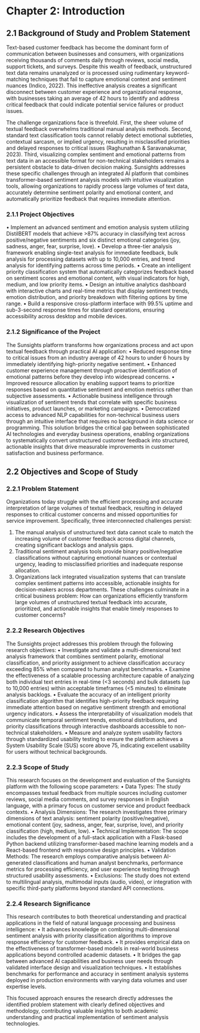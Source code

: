# Chapter 2: Introduction

## 2.1 Background of Study and Problem Statement
Text-based customer feedback has become the dominant form of communication between businesses and consumers, with organizations receiving thousands of comments daily through reviews, social media, support tickets, and surveys. Despite this wealth of feedback, unstructured text data remains unanalyzed or is processed using rudimentary keyword-matching techniques that fail to capture emotional context and sentiment nuances (Indico, 2022). This ineffective analysis creates a significant disconnect between customer experience and organizational response, with businesses taking an average of 42 hours to identify and address critical feedback that could indicate potential service failures or product issues.

The challenge organizations face is threefold. First, the sheer volume of textual feedback overwhelms traditional manual analysis methods. Second, standard text classification tools cannot reliably detect emotional subtleties, contextual sarcasm, or implied urgency, resulting in misclassified priorities and delayed responses to critical issues (Raghunathan & Saravanakumar, 2023). Third, visualizing complex sentiment and emotional patterns from text data in an accessible format for non-technical stakeholders remains a persistent obstacle to data-driven decision making.
Sunsights addresses these specific challenges through an integrated AI platform that combines transformer-based sentiment analysis models with intuitive visualization tools, allowing organizations to rapidly process large volumes of text data, accurately determine sentiment polarity and emotional content, and automatically prioritize feedback that requires immediate attention.

### 2.1.1 Project Objectives
•	Implement an advanced sentiment and emotion analysis system utilizing DistilBERT models that achieve >87% accuracy in classifying text across positive/negative sentiments and six distinct emotional categories (joy, sadness, anger, fear, surprise, love).
•	Develop a three-tier analysis framework enabling single-text analysis for immediate feedback, bulk analysis for processing datasets with up to 10,000 entries, and trend analysis for identifying patterns across time periods.
•	Create an intelligent priority classification system that automatically categorizes feedback based on sentiment scores and emotional content, with visual indicators for high, medium, and low priority items.
•	Design an intuitive analytics dashboard with interactive charts and real-time metrics that display sentiment trends, emotion distribution, and priority breakdown with filtering options by time range.
•	Build a responsive cross-platform interface with 99.5% uptime and sub-3-second response times for standard operations, ensuring accessibility across desktop and mobile devices.

### 2.1.2 Significance of the Project
The Sunsights platform transforms how organizations process and act upon textual feedback through practical AI application:
•	Reduced response time to critical issues from an industry average of 42 hours to under 6 hours by immediately identifying high-priority negative sentiment.
•	Enhanced customer experience management through proactive identification of emotional patterns before they develop into widespread concerns.
•	Improved resource allocation by enabling support teams to prioritize responses based on quantitative sentiment and emotion metrics rather than subjective assessments.
•	Actionable business intelligence through visualization of sentiment trends that correlate with specific business initiatives, product launches, or marketing campaigns.
•	Democratized access to advanced NLP capabilities for non-technical business users through an intuitive interface that requires no background in data science or programming.
This solution bridges the critical gap between sophisticated AI technologies and everyday business operations, enabling organizations to systematically convert unstructured customer feedback into structured, actionable insights that drive measurable improvements in customer satisfaction and business performance.

## 2.2 Objectives and Scope of Study

### 2.2.1 Problem Statement
Organizations today struggle with the efficient processing and accurate interpretation of large volumes of textual feedback, resulting in delayed responses to critical customer concerns and missed opportunities for service improvement. Specifically, three interconnected challenges persist:
1.	The manual analysis of unstructured text data cannot scale to match the increasing volume of customer feedback across digital channels, creating significant backlogs and analysis gaps.
2.	Traditional sentiment analysis tools provide binary positive/negative classifications without capturing emotional nuances or contextual urgency, leading to misclassified priorities and inadequate response allocation.
3.	Organizations lack integrated visualization systems that can translate complex sentiment patterns into accessible, actionable insights for decision-makers across departments.
These challenges culminate in a critical business problem: How can organizations efficiently transform large volumes of unstructured textual feedback into accurate, prioritized, and actionable insights that enable timely responses to customer concerns?

### 2.2.2 Research Objectives
The Sunsights project addresses this problem through the following research objectives:
•	Investigate and validate a multi-dimensional text analysis framework that combines sentiment polarity, emotional classification, and priority assignment to achieve classification accuracy exceeding 85% when compared to human analyst benchmarks.
•	Examine the effectiveness of a scalable processing architecture capable of analyzing both individual text entries in real-time (<3 seconds) and bulk datasets (up to 10,000 entries) within acceptable timeframes (<5 minutes) to eliminate analysis backlogs.
•	Evaluate the accuracy of an intelligent priority classification algorithm that identifies high-priority feedback requiring immediate attention based on negative sentiment strength and emotional urgency indicators.
•	Assess the interpretability of visualization models that communicate temporal sentiment trends, emotional distributions, and priority classifications through interactive dashboards accessible to non-technical stakeholders.
•	Measure and analyze system usability factors through standardized usability testing to ensure the platform achieves a System Usability Scale (SUS) score above 75, indicating excellent usability for users without technical backgrounds.

### 2.2.3 Scope of Study
This research focuses on the development and evaluation of the Sunsights platform with the following scope parameters:
•	Data Types: The study encompasses textual feedback from multiple sources including customer reviews, social media comments, and survey responses in English language, with a primary focus on customer service and product feedback contexts.
•	Analysis Dimensions: The research investigates three primary dimensions of text analysis: sentiment polarity (positive/negative), emotional content (joy, sadness, anger, fear, surprise, love), and priority classification (high, medium, low).
•	Technical Implementation: The scope includes the development of a full-stack application with a Flask-based Python backend utilizing transformer-based machine learning models and a React-based frontend with responsive design principles.
•	Validation Methods: The research employs comparative analysis between AI-generated classifications and human analyst benchmarks, performance metrics for processing efficiency, and user experience testing through structured usability assessments.
•	Exclusions: The study does not extend to multilingual analysis, multimodal inputs (audio, video), or integration with specific third-party platforms beyond standard API connections.

### 2.2.4 Research Significance
This research contributes to both theoretical understanding and practical applications in the field of natural language processing and business intelligence:
•	It advances knowledge on combining multi-dimensional sentiment analysis with priority classification algorithms to improve response efficiency for customer feedback.
•	It provides empirical data on the effectiveness of transformer-based models in real-world business applications beyond controlled academic datasets.
•	It bridges the gap between advanced AI capabilities and business user needs through validated interface design and visualization techniques.
•	It establishes benchmarks for performance and accuracy in sentiment analysis systems deployed in production environments with varying data volumes and user expertise levels.

This focused approach ensures the research directly addresses the identified problem statement with clearly defined objectives and methodology, contributing valuable insights to both academic understanding and practical implementation of sentiment analysis technologies.
